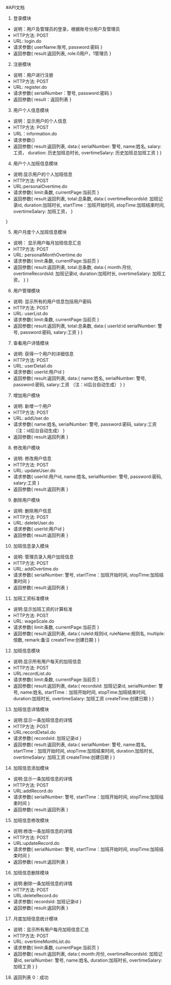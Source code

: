 #API文档

1. 登录模块
* 说明：用户及管理员的登录，根据账号分用户及管理员
* HTTP方法: POST
* URL: login.do
* 请求参数{
    userName:账号,
    password:密码
    }
* 返回参数{
    result:返回列表,
    role:0用户，1管理员
    }
    
2. 注册模块
* 说明：用户进行注册
* HTTP方法: POST
* URL: register.do
* 请求参数{
    serialNumber：警号,
    password:密码
    }
* 返回参数{
    result：返回列表
    }
    
3. 用户个人信息模块
* 说明：显示用户的个人信息
* HTTP方法: POST
* URL：information.do
* 请求参数{}
* 返回参数{
    result:返回列表,
    data:{
    serialNumber: 警号,
    name:姓名,
    salary: 工资，
    duration: 历史加班总时长,
    overtimeSalary: 历史加班总加班工资
    }
}

4. 用户个人加班信息模块
* 说明:显示用户的个人加班信息
* HTTP方法: POST
* URL:personalOvertime.do
* 请求参数{
    limit:条数,
    currentPage:当前页
}
* 返回参数{
    result:返回列表,
    total:总条数,
    data:{
    overtimeRecordsId: 加班记录id,
    duration:加班时长,
    startTime：加班开始时间,
    stopTime:加班结束时间,
    overtimeSalary: 加班工资，
    }
    
}

5. 用户月度个人加班信息模块
* 说明： 显示用户每月加班信息汇总
* HTTP方法: POST
* URL: personalMonthOvertime.do
* 请求参数{
    limit:条数,
    currentPage:当前页
}
* 返回参数{
    result:返回列表,
    total:总条数,
    data:{
    month:月份,
    overtimeRecordsId: 加班记录id,
    duration:加班时长,
    overtimeSalary: 加班工资，
    }
}

6. 用户管理模块
* 说明: 显示所有的用户信息包括用户密码
* HTTP方法: POST
* URL: userList.do
* 请求参数{
    limit:条数,
    currentPage:当前页
}
* 返回参数{
    result:返回列表,
    total:总条数,
    data:{
    userId:id
    serialNumber: 警号,
    password:密码,
    salary:工资
    }
}

7. 查看用户详情模块
* 说明: 获得一个用户的详细信息
* HTTP方法: POST
* URL: userDetail.do
* 请求参数{
    userId:用户id 
}
* 返回参数{
    result:返回列表,
    data:{
      name:姓名,
      serialNumber: 警号,
      password:密码,
      salary:工资 （注：id后台自动生成）
    }
}

7. 增加用户模块
* 说明: 新增一个用户
* HTTP方法: POST
* URL: addUser.do
* 请求参数{
    name:姓名,
    serialNumber: 警号,
    password:密码,
    salary:工资 （注：id后台自动生成）
}
* 返回参数{
    result:返回列表
}

8. 修改用户模块
* 说明: 修改用户信息
* HTTP方法: POST
* URL: updateUser.do
* 请求参数{
    userId:用户id,
    name:姓名,
    serialNumber: 警号,
    password:密码,
    salary:工资
}
* 返回参数{
    result:返回列表
}

9. 删除用户模块
* 说明: 删除用户信息
* HTTP方法: POST
* URL: deleteUser.do
* 请求参数{
    userId:用户id
}
* 返回参数{
    result:返回列表
}

10. 加班信息录入模块
* 说明: 管理员录入用户加班信息
* HTTP方法: POST
* URL: addOvertime.do
* 请求参数{
    serialNumber: 警号,
    startTime：加班开始时间,
    stopTime:加班结束时间
}
* 返回参数{
    result:返回列表
}

11. 加班工资标准模块
* 说明:显示加班工资的计算标准
* HTTP方法: POST
* URL: wageScale.do
* 请求参数{
    limit:条数,
    currentPage:当前页
}
* 返回参数{
    result:返回列表,
    data:{
        ruleId:规则id,
        ruleName:规则名,
        multiple:倍数,
        remark:备注
        createTime:创建日期
    }
}

12. 加班信息模块
* 说明:显示所有用户每天的加班信息
* HTTP方法: POST
* URL:recordList.do
* 请求参数{
    limit:条数,
    currentPage:当前页
}
* 返回参数{
    result:返回列表,
    data:{
        recordsId: 加班记录id,
        serialNumber: 警号,
        name:姓名,
        startTime：加班开始时间,
        stopTime:加班结束时间,
        duration:加班时长,
        overtimeSalary: 加班工资
        createTime:创建日期
    }
}

13. 加班信息详情模块
* 说明:显示一条加班信息的详情
* HTTP方法: POST
* URL:recordDetail.do
* 请求参数{
    recordsId: 加班记录id
}
* 返回参数{
    result:返回列表,
    data:{
        serialNumber: 警号,
        name:姓名,
        startTime：加班开始时间,
        stopTime:加班结束时间,
        duration:加班时长,
        overtimeSalary: 加班工资
        createTime:创建日期
    }
}

14. 加班信息添加模块
* 说明:显示一条加班信息的详情
* HTTP方法: POST
* URL:addRecord.do
* 请求参数{
    serialNumber: 警号,
    startTime：加班开始时间,
    stopTime:加班结束时间
}
* 返回参数{
    result:返回列表
}

15. 加班信息修改模块
* 说明:修改一条加班信息的详情
* HTTP方法: POST
* URL:updateRecord.do
* 请求参数{
    serialNumber: 警号,
    startTime：加班开始时间,
    stopTime:加班结束时间
}
* 返回参数{
    result:返回列表
}

16. 加班信息删除模块
* 说明:删除一条加班信息的详情
* HTTP方法: POST
* URL:deleteRecord.do
* 请求参数{
    recordsId: 加班记录id
}
* 返回参数{
    result:返回列表
}

17. 月度加班信息统计模块
* 说明：显示所有用户每月加班信息汇总
* HTTP方法: POST
* URL: overtimeMonthList.do
* 请求参数{
    limit:条数,
    currentPage:当前页
}
* 返回参数{
    result:返回列表,
    data:{
        month:月份,
        overtimeRecordsId: 加班记录id,
        serialNumber: 警号,
        name:姓名,
        duration:加班时长,
        overtimeSalary: 加班工资
    }
}

18. 返回列表
   0：成功
   